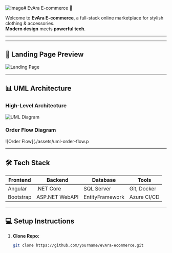 ![image](https://github.com/user-attachments/assets/18c680e6-eb59-4bc7-92e9-c7da76974937)# EvAra E-commerce 🛒

Welcome to **EvAra E-commerce**, a full-stack online marketplace for stylish clothing & accessories.  
**Modern design** meets **powerful tech**.

---

---

## 🌟 Landing Page Preview

![Landing Page](./assets/land.png)

---

## 📊 UML Architecture

### **High-Level Architecture**

![UML Diagram](./image/1.jpg)

### **Order Flow Diagram**

![Order Flow](./assets/uml-order-flow.p

---

## 🛠️ Tech Stack

| Frontend  | Backend       | Database   | Tools           |
|-----------|---------------|------------|-----------------|
| Angular   | .NET Core     | SQL Server | Git, Docker     |
| Bootstrap | ASP.NET WebAPI| EntityFramework | Azure CI/CD  |

---

## 💻 Setup Instructions

1. **Clone Repo:**
   ```bash
   git clone https://github.com/yourname/evAra-ecommerce.git
